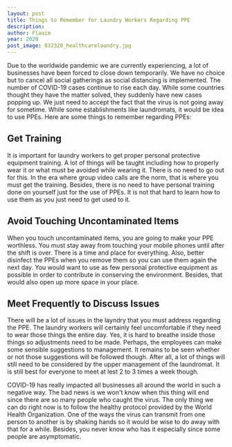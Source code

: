 ```yaml
---
layout: post
title: Things to Remember for Laundry Workers Regarding PPE
description: 
author: Flaaim
year: 2020
post_image: 032320_healthcarelaundry.jpg
---
```


Due to the worldwide pandemic we are currently experiencing, a lot of businesses have been forced to close down temporarily. We have no choice but to cancel all social gatherings as social distancing is implemented. The number of COVID-19 cases continue to rise each day. While some countries thought they have the matter solved, they suddenly have new cases popping up. We just need to accept the fact that the virus is not going away for sometime. While some establishments like laundromats, it would be idea to use PPEs. Here are some things to remember regarding PPEs:

## Get Training

It is important for laundry workers to get proper personal protective equipment training. A lot of things will be taught including how to properly wear it or what must be avoided while wearing it. There is no need to go out for this. In the era where group video calls are the norm, that is where you must get the training. Besides, there is no need to have personal training done on yourself just for the use of PPEs. It is not that hard to learn how to use them as you just need to get used to it. 

## Avoid Touching Uncontaminated Items

When you touch uncontaminated items, you are going to make your PPE worthless. You must stay away from touching your mobile phones until after the shift is over. There is a time and place for everything. Also, better disinfect the PPEs when you remove them so you can use them again the next day. You would want to use as few personal protective equipment as possible in order to contribute in conserving the environment. Besides, that would also open up more space in your place. 

## Meet Frequently to Discuss Issues

There will be a lot of issues in the layndry that you must address regarding the PPE. The laundry workers will certainly feel uncomfortable if they need to wear those things the entire day. Yes, it is hard to breathe inside those things so adjustments need to be made. Perhaps, the employees can make some sensible suggestions to management. It remains to be seen whether or not those suggestions will be followed though. After all, a lot of things will still need to be considered by the upper management of the laundromat. It is still best for everyone to meet at lest 2 to 3 times a week though.

COVID-19 has really impacted all businesses all around the world in such a negative way. The bad news is we won't know when this thing will end since there are so many people who caught the virus. The only thing we can do right now is to follow the healthy protocol provided by the World Health Organization. One of the ways the virus can transmit from one person to another is by shaking hands so it would be wise to do away with that for a while. Besides, you never know who has it especially since some people are asymptomatic. 







